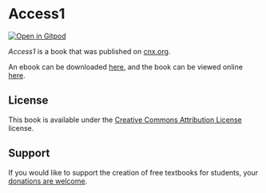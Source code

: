 # Access1

[![Open in Gitpod](https://gitpod.io/button/open-in-gitpod.svg)](https://gitpod.io/from-referrer/)

_Access1_ is a book that was published on [cnx.org](https://cnx.org/).

An ebook can be downloaded [here](https://github.com/cnx-user-books/cnxbook-access1/releases/latest), and the book can be viewed online [here](https://github.com/cnx-user-books/cnxbook-access1/releases/latest).

## License
This book is available under the [Creative Commons Attribution License](./LICENSE) license.

## Support
If you would like to support the creation of free textbooks for students, your [donations are welcome](https://riceconnect.rice.edu/donation/support-openstax-banner).
